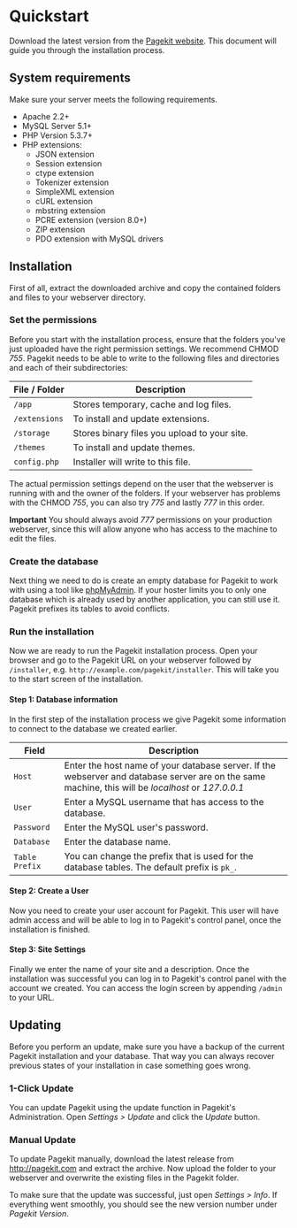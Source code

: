 # Quickstart

Download the latest version from the [Pagekit website](http://pagekit.com). This document will guide you through the installation process.

## System requirements

Make sure your server meets the following requirements.

- Apache 2.2+
- MySQL Server 5.1+
- PHP Version 5.3.7+
- PHP extensions:
  - JSON extension
  - Session extension
  - ctype extension
  - Tokenizer extension
  - SimpleXML extension
  - cURL extension
  - mbstring extension
  - PCRE extension (version 8.0+)
  - ZIP extension
  - PDO extension with MySQL drivers

## Installation

First of all, extract the downloaded archive and copy the contained folders and files to your webserver directory.

### Set the permissions

Before you start with the installation process, ensure that the folders you've just uploaded have the right permission settings. We recommend CHMOD *755*. Pagekit needs to be able to write to the following files and directories and each of their subdirectories:

| File / Folder    | Description |
|------------------|-------------|
| `/app`           | Stores temporary, cache and log files.        |
| `/extensions`    | To install and update extensions.             |
| `/storage`       | Stores binary files you upload to your site.  |
| `/themes`        | To install and update themes.                 |
| `config.php`     | Installer will write to this file.            |

The actual permission settings depend on the user that the webserver is running with and the owner of the folders. If your webserver has problems with the CHMOD *755*, you can also try *775* and lastly *777* in this order.

**Important** You should always avoid *777* permissions on your production webserver, since this will allow anyone who has access to the machine to edit the files.

### Create the database

Next thing we need to do is create an empty database for Pagekit to work with using a tool like [phpMyAdmin](http://http://www.phpmyadmin.net/). If your hoster limits you to only one database which is already used by another application, you can still use it. Pagekit prefixes its tables to avoid conflicts.

### Run the installation

Now we are ready to run the Pagekit installation process. Open your browser and go to the Pagekit URL on your webserver followed by `/installer`, e.g. `http://example.com/pagekit/installer`. This will take you to the start screen of the installation.

#### Step 1: Database information

In the first step of the installation process we give Pagekit some information to connect to the database we created earlier.

| Field | Description |
|-------|-------------|
| `Host`     | Enter the host name of your database server. If the webserver and database server are on the same machine, this will be *localhost* or *127.0.0.1*  |
| `User`     | Enter a MySQL username that has access to the database. |
| `Password` | Enter the MySQL user's password.                        |
| `Database` | Enter the database name.                                |
| `Table Prefix` | You can change the prefix that is used for the database tables. The default prefix is `pk_`.  |

#### Step 2: Create a User

Now you need to create your user account for Pagekit. This user will have admin access and will be able to log in to Pagekit's control panel, once the installation is finished.

#### Step 3: Site Settings

Finally we enter the name of your site and a description. Once the installation was successful you can log in to Pagekit's control panel with the account we created. You can access the login screen by appending `/admin` to your URL.

## Updating

Before you perform an update, make sure you have a backup of the current Pagekit installation and your database. That way you can always recover previous states of your installation in case something goes wrong.

### 1-Click Update

You can update Pagekit using the update function in Pagekit's Administration. Open *Settings > Update* and click the *Update* button.

### Manual Update

To update Pagekit manually, download the latest release from http://pagekit.com and extract the archive.
Now upload the folder to your webserver and overwrite the existing files in the Pagekit folder.

To make sure that the update was successful, just open *Settings > Info*. If everything went smoothly, you should see the new version number under *Pagekit Version*.
